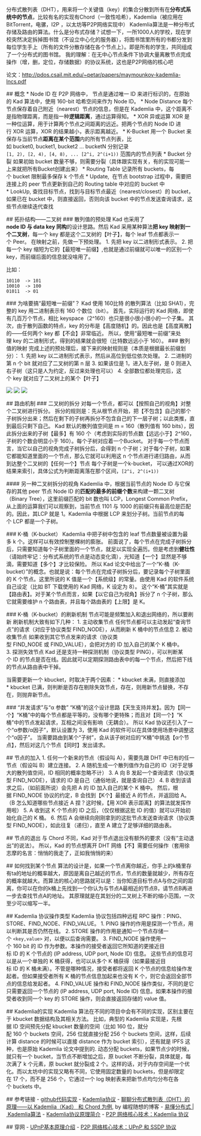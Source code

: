 分布式散列表（DHT），用来将一个关键值（key）的集合分散到所有在**分布式系统中的节点**，比较有名的实现有Chord（一致性哈希），Kademlia（被应用在BitTorrent，电骡，I2P ，以太坊等P2P网络实现中）
Kademlia算法是一种分布式存储及路由的算法。什么是分布式存储？试想一下，一所1000人的学校，现在学校突然决定拆掉图书馆（不设立中心化的服务器），将图书馆里所有的书都分发到每位学生手上（所有的文件分散存储在各个节点上）。即是所有的学生，共同组成了一个分布式的图书馆。
我的理解：在无中心节点条件下协调大量离散节点完成操作（增，删，定位，存储数据）的协议系统，这也是P2P网络的核心吧


论文：http://pdos.csail.mit.edu/~petar/papers/maymounkov-kademlia-lncs.pdf


## 概念
* Node ID 在 P2P 网络中， 节点是通过唯一 ID 来进行标识的，在原始的 Kad 算法中，使用 160-bit 哈希空间来作为 Node ID。
* Node Distance 每个节点保存着自己附近（nearest）节点的信息，但是在 Kademlia 中，这个距离不是指物理距离，而是指一种**逻辑距离**，通过运算得知。
* XOR 异或运算 XOR 是一种位运算，用于计算两个节点之间距离的远近。把两个节点的 Node ID 进行 XOR 运算，XOR 的结果越小，表示距离越近。
* K-Bucket 用一个 Bucket 来保存与当前节点**距离在某个范围**内的所有节点列表，比如 bucket0, bucket1, bucket2 ... bucketN 分别记录`[1, 2), [2, 4), [4, 8), ... [2^i, 2^(i+1))` 范围内的节点列表
* Bucket 分裂 如果初始 bucket 数量不够，则需要分裂（具体跟实现有关，有的实现可能一上来就把所有Bucket创建出来）
* Routing Table 记录所有 buckets，每个 bucket 限制最多保存 k 个节点
* Update,  在节点 bootstrap 过程中，需要把连接上的 peer 节点更新到自己的 Routing table 中对应的 bucket 中
* LookUp, 查找目标节点，找到与目标节点最近（nearest/closest）的 bucket，如果已在 bucket 中，则直接返回，否则向该 bucket 中的节点发送查询请求，这些节点继续迭代查找




## 拓扑结构——二叉树
### 散列值的预处理
Kad 也采用了**node ID 与 data key 同构**的设计思路。然后 Kad 采用某种算法**把 key 映射到一个二叉树**，每一个 key 都是这个二叉树的【叶子】，每个 leaf 节点都表示一个 Peer。
在映射之前，先做一下预处理。
1. 先把 key 以二进制形式表示。
2. 把每一个 key 缩短为它的【最短唯一前缀】,也就是通过前缀就可以唯一的区别一个key，而前缀后面的信息就没啥用了。

比如：
```
10110  -> 101
10010  -> 100
01011  -> 01
```
### 为啥要搞“最短唯一前缀”？
Kad 使用 160比特 的散列算法（比如 SHA1），完整的 key 用二进制表示有 160 个数位（bit）。
首先，实际运行的 Kad 网络，即使有几百万个节点，相比 keyspace（2^160）也只是很小很小很小的一个子集。
其次，由于散列函数的特点，key 的分布是【高度随机】的。因此也是【高度离散】的——任何两个 key 都【不会】非常临近。
所以，使用“最短唯一前缀”来处理 key 的二进制形式，得到的结果就会很短（比特数远远小于 160）。
### 散列值的映射
完成上述的预处理后，接下来的映射规则是（本质是根据最长前缀划分）：
1. 先把 key 以二进制形式表示，然后从高位到低位依次处理。
2. 二进制的第 n 个 bit 就对应了二叉树的第 n 层
3. 如果该位是 1，进入左子树，是 0 则进入右子树（这只是人为约定，反过来处理也可以）
4. 全部数位都处理完后，这个 key 就对应了二叉树上的某个【叶子】

![](https://sunxvming.com/imgs/66f5b541-13f1-4f23-b360-2880b0e6d828.jpg)
![](https://sunxvming.com/imgs/affa9d60-4fda-42d7-a887-85c045d16947.jpg)
![](https://sunxvming.com/imgs/1ad2306d-7a04-48cc-b641-9e96d6c64e12.jpg)





## 路由机制
### 二叉树的拆分
对每一个节点，都可以【按照自己的视角】对整个二叉树进行拆分。
拆分的规则是：先从根节点开始，把【不包含】自己的那个子树拆分出来；然后在剩下的子树再拆分不包含自己的下一层子树；以此类推，直到最后只剩下自己。
Kad 默认的散列值空间是 m = 160（散列值有 160 bits），因此拆分出来的子树【最多】有 160 个（考虑到实际的节点数【远远小于】2^160，子树的个数会明显小于 160）。每个子树对应着一个Bucket。
对于每一个节点而言，当它以自己的视角完成子树拆分后，会得到 n 个子树；对于每个子树，如果它都能知道里面的一个节点，那么它就可以利用这 n 个节点进行递归路由，从而到达整个二叉树的【任何一个】节点
每个子树是一个k-bucket， 可以通过XOR的结果来索引，具体公式为判断距离落在那个区间，`[2^i, 2^(i+1))`

#### 另一种二叉树拆分的视角
Kademlia 中，根据当前节点的 Node ID 与它保存的其他 peer 节点 Node ID 的**匹配的最多的前缀个数**来构建一颗二叉树（Binary Tree），这里前缀匹配的 bit 数也叫 LCP，Longest Common Prefix，从上面的运算我们可以观察到，当前节点 1101 与 1000 的前缀只有最高位是匹配的。因此，其LCP 就是 1。Kademlia 中根据 LCP 来划分子树。当前节点的每个 LCP 都是一个子树。

### K-桶（K-bucket）
Kademlia 中把子树中包含的 leaf 节点数量被设置为最多 k 个。这样可以有效控制整棵树的膨胀。
前面说了，每个节点在完成子树拆分后，只需要知道每个子树里面的一个节点，就足以实现全遍历。但是考虑到**健壮性**（请始终牢记：分布式系统的节点是动态变化滴），光知道【一个】显然是不够滴，需要知道【多个】才比较保险。
所以 Kad 论文中给出了一个“K-桶（K-bucket）”的概念。也就是说：每个节点在完成子树拆分后，要记录每个子树里面的 K 个节点。这里所说的 K 值是一个【系统级】的常量。由使用 Kad 的软件系统自己设定（比如 BT 下载使用的 Kad 网络，K 设定为 8）。
这个“K-桶”其实就是【路由表】。对于某个节点而言，如果【以它自己为视角】拆分了 n 个子树，那么它就需要维护 n 个路由表，并且每个路由表的【上限】是 K。

### K-桶（K-bucket）的刷新机制
节点可能是频繁加入和退出网络的，所以要刷新
刷新机制大致有如下几种：
1. 主动收集节点
任何节点都可以主动发起“查询节点”的请求（对应于协议类型 FIND_NODE），从而刷新 K 桶中的节点信息
2. 被动收集节点
如果收到其它节点发来的请求（协议类型 FIND_NODE 或 FIND_VALUE），会把对方的 ID 加入自己的某个 K 桶中。
3. 探测失效节点
Kad 还是支持一种探测机制（协议类型 PING），可以判断某个 ID 的节点是否在线。因此就可以定期探测路由表中的每一个节点，然后把下线的节点从路由表中干掉。

当需要更新一个 kbucket，时取决于两个因素：
* kbucket 未满，则直接添加
* kbucket 已满，则判断是否存在剔除失效节点，存在，则用新节点替换，不存在，则抛弃新节点。

### “并发请求”与“α 参数”
“K桶”的这个设计思路【天生支持并发】。因为【同一个】“K桶”中的每个节点都是平等的，没有哪个更特殊；而且对【同一个】“K桶”中的节点发起请求，互相之间没有影响（无耦合）。
所以 Kad 协议还引入了一个“α参数/α因子”，默认设置为 3，使用 Kad 的软件可以在具体使用场景中调整这个“α因子”。
当需要路由到某个“子树”，会从该子树对应的“K桶”中挑选【α个节点】，然后对这几个节点【同时】发出请求。


## 节点的加入
1. 任何一个新来的节点（假设叫 A），需要先跟 DHT 中已有的任一节点（假设叫 B）建立连接。
2. A 随机生成一个散列值作为自己的 ID（对于足够大的散列值空间，ID 相同的概率忽略不计）
3. A 向 B 发起一个查询请求（协议类型 FIND_NODE），请求的 ID 是自己（通俗地说，就是查询自己）
4. B 收到该请求之后，（如前面所说）会先把 A 的 ID 加入自己的某个 K 桶中。
然后，根据 FIND_NODE 协议的约定，B 会找到【K个】最接近 A 的节点，并返回给 A。
（B 怎么知道哪些节点接近 A 捏？这时候，【用 XOR 表示距离】的算法就发挥作用啦）
5. A 收到这 K 个节点的 ID 之后，（仅仅根据这批 ID 的值）就可以开始初始化自己的 K 桶。
6. 然后 A 会继续向刚刚拿到的这批节点发送查询请求（协议类型 FIND_NODE），如此往复（递归），直至 A 建立了足够详细的路由表。


## 节点的退出
与 Chord 不同，Kad 对于节点退出没有额外的要求（没有“主动退出”的说法）。
所以，Kad 的节点想离开 DHT 网络【不】需要任何操作（套用徐志摩的名言：悄悄的我走了，正如我悄悄的来）

## 如何找到某个节点
算法的设计是，如果一个节点离你越近，你手上的k桶里存有ta的地址的概率越大，原因是离自己越近的节点，节点的数量就越少，所有存在的概率就越大。而算法的核心的思路就可以是：当你知道目标节点A与你之间的距离，你可以在你的k桶上先找到一个你认为与节点A最相近的节点B，请节点B再进一步去查找节点A的地址。
其原理就是在其划分的二叉树上不断的缩小范围，一次至少可以缩写一半。




## Kademlia 协议操作类型
Kademlia 协议包括四种远程 RPC 操作：PING、STORE、FIND_NODE、FIND_VALUE。
1. PING 操作的作用是探测一个节点，用以判断其是否仍然在线。
2. STORE 操作的作用是通知一个节点存储一个 `<key,value>` 对，以便以后查询需要。
3. FIND_NODE 操作使用一个 160 bit 的 ID 作为参数。本操作的接受者返回它所知道的更接近目标 ID 的 K 个节点的 (IP address, UDP port, Node ID) 信息。
这些节点的信息可以是从一个单独的 K 桶获得，也可以从多个 K 桶获得（如果最接近目标 ID 的 K 桶未满）。不管是哪种情况，接受者都将返回 K 个节点的信息给操作发起者。但如果接受者所有 K 桶的节点信息加起来也没有 K 个，则它会返回全部节点的信息给发起者。
4. FIND_VALUE 操作和 FIND_NODE 操作类似，不同的是它只需要返回一个节点的 (IP address, UDP port, Node ID) 信息。如果本操作的接受者收到同一个 key 的 STORE 操作，则会直接返回存储的 value 值。

## Kademlia的实现
Kademlia 算法在不同的项目中会有不同的实现，区别主要在于 kbucket 数据结构及其相关方法。
比如，典型的 Kademlia 实现是，先根据 ID 空间预先分配 kbucket 数量的空间（比如 160 位，就分配 160 个 buckets 空间，256 位就直接分配 256 个 buckets 空间，这样，后续计算 distance 的时候可以直接 distance 作为 bucket 索引），还有就是 IPFS 这种，也是原始 Kademlia 论文中提到的.
动态分配 buckets，如果节点少的时候，就只有一个 bucket，当节点不断增加之后，原 bucket 不断分裂，具体就是，每次满了 k 个元素，原 bucket 就分裂成 2 个。这样的话，对于内存空间是一个优化。而以太坊中的实现又略有不同，它使用固定数量的 buckets，但是却限定在 17 个，而不是 256 个，它通过一个 log 映射表来把新节点均匀分布在各个 buckets 中。




## 参考链接
- [github代码实现](https://github.com/davidepi/kademlia)
- [Kademlia协议](https://zhuanlan.zhihu.com/p/38425656)
- [聊聊分布式散列表（DHT）的原理——以 Kademlia（Kad） 和 Chord 为例](https://program-think.blogspot.com/2017/09/Introduction-DHT-Kademlia-Chord.html), by 编程随想的博客
- [易懂分布式 | Kademlia算法](https://www.jianshu.com/p/f2c31e632f1d)
- [Kademlia协议原理简介](http://www.yeolar.com/note/2010/03/21/kademlia/)
- [P2P 网络核心技术：Kademlia 协议](https://www.jianshu.com/p/eba4673b0d9a)


## 穿网
- [UPnP基本原理介绍](https://blog.csdn.net/braddoris/article/details/41576515)
- [P2P 网络核心技术：UPnP 和 SSDP 协议](https://www.jianshu.com/p/e41aa1428df3)

